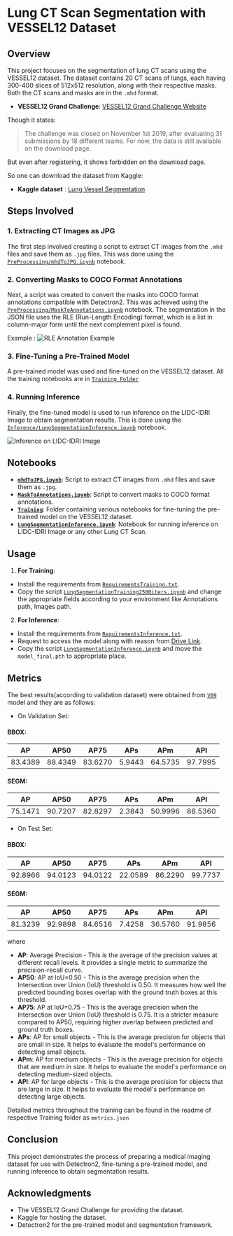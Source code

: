 # Lung CT Scan Segmentation with VESSEL12 Dataset

## Overview

This project focuses on the segmentation of lung CT scans using the VESSEL12 dataset. The dataset contains 20 CT scans of lungs, each having 300-400 slices of 512x512 resolution, along with their respective masks. Both the CT scans and masks are in the `.mhd` format.

- **VESSEL12 Grand Challenge**: [VESSEL12 Grand Challenge Website](https://vessel12.grand-challenge.org/)

Though it states:
> The challenge was closed on November 1st 2019, after evaluating 31 submissions by 18 different teams. For now, the data is still available on the download page.

But even after registering, it shows forbidden on the download page.

So one can download the dataset from Kaggle:
- **Kaggle dataset** : [Lung Vessel Segmentation](https://www.kaggle.com/datasets/andrewmvd/lung-vessel-segmentation)



## Steps Involved

### 1. Extracting CT Images as JPG

The first step involved creating a script to extract CT images from the `.mhd` files and save them as `.jpg` files. This was done using the [`PreProcessing/mhdToJPG.ipynb`](PreProcessing/mhdToJPG.ipynb) notebook.

### 2. Converting Masks to COCO Format Annotations

Next, a script was created to convert the masks into COCO format annotations compatible with Detectron2. This was achieved using the  [`PreProcessing/MaskToAnnotations.ipynb`](PreProcessing/MaskToAnnotations.ipynb) notebook. The segmentation in the JSON file uses the RLE (Run-Length Encoding) format, which is a list in column-major form until the next complement pixel is found.

Example :
![RLE Annotation Example][1]


[1]: https://i.sstatic.net/Knq3CjpG.png

### 3. Fine-Tuning a Pre-Trained Model

A pre-trained model was used and fine-tuned on the VESSEL12 dataset. All the training notebooks are in [`Training Folder`](Training)

### 4. Running Inference

Finally, the fine-tuned model is used to run inference on the LIDC-IDRI Image to obtain segmentation results. This is done using the [`Inference/LungSegmentationInference.ipynb`](Inference/LungSegmentationInference.ipynb) notebook.

 ![Inference on LIDC-IDRI Image][2]


[2]: https://i.sstatic.net/51ZnLyEH.png


## Notebooks

- **[`mhdToJPG.ipynb`](PreProcessing/mhdToJPG.ipynb)**: Script to extract CT images from `.mhd` files and save them as `.jpg`.
- **[`MaskToAnnotations.ipynb`](PreProcessing/MaskToAnnotations.ipynb)**: Script to convert masks to COCO format annotations.
- **[`Training`](Training)**: Folder containing various notebooks for fine-tuning the pre-trained model on the VESSEL12 dataset.
- **[`LungSegmentationInference.ipynb`](Inference/LungSegmentationInference.ipynb)**: Notebook for running inference on LIDC-IDRI Image or any other Lung CT Scan.


## Usage

1. **For Training**: 
- Install the requirements from [`RequirementsTraining.txt`](Training/RequirementsTraining.txt).
- Copy the script [`LungSegmentationTraining2500iters.ipynb`](Training/V1/LungSegmentationTraining2500iters.ipynb) and change the appropriate fields according to your environment like Annotations path, Images path.

2. **For Inference**: 
- Install the requirements from [`RequirementsInference.txt`](Inference/RequirementsInference.txt).
- Request to access the model along with reason from [Drive Link](https://drive.google.com/file/d/1-9ioLFORD_EA_ZvaG3IHkrMF1vIYkXAz/view?usp=drive_link).
- Copy the script [`LungSegmentationInference.ipynb`](Inference/LungSegmentationInference.ipynb) and move the `model_final.pth` to appropriate place.

## Metrics

The best results(according to validation dataset) were obtained from [`V09`](Training/V09) model and they are as follows:

- On Validation Set:

#### BBOX:
| AP     | AP50   | AP75   | APs    | APm    | APl    |
|--------|--------|--------|--------|--------|--------|
| 83.4389| 88.4349| 83.6270| 5.9443 | 64.5735| 97.7995|

#### SEGM:
| AP     | AP50   | AP75   | APs    | APm    | APl    |
|--------|--------|--------|--------|--------|--------|
| 75.1471| 90.7207| 82.8297| 2.3843 | 50.9996| 88.5360|


- On Test Set:

#### BBOX:
| AP     | AP50   | AP75   | APs    | APm    | APl    |
|--------|--------|--------|--------|--------|--------|
| 92.8966| 94.0123| 94.0122| 22.0589| 86.2290| 99.7737|

#### SEGM:
| AP     | AP50   | AP75   | APs    | APm    | APl    |
|--------|--------|--------|--------|--------|--------|
| 81.3239| 92.9898| 84.6516| 7.4258 | 36.5760| 91.9856|


where
- **AP**: Average Precision - This is the average of the precision values at different recall levels. It provides a single metric to summarize the precision-recall curve.
- **AP50**: AP at IoU=0.50 - This is the average precision when the Intersection over Union (IoU) threshold is 0.50. It measures how well the predicted bounding boxes overlap with the ground truth boxes at this threshold.
- **AP75**: AP at IoU=0.75 - This is the average precision when the Intersection over Union (IoU) threshold is 0.75. It is a stricter measure compared to AP50, requiring higher overlap between predicted and ground truth boxes.
- **APs**: AP for small objects - This is the average precision for objects that are small in size. It helps to evaluate the model's performance on detecting small objects.
- **APm**: AP for medium objects - This is the average precision for objects that are medium in size. It helps to evaluate the model's performance on detecting medium-sized objects.
- **APl**: AP for large objects - This is the average precision for objects that are large in size. It helps to evaluate the model's performance on detecting large objects.

Detailed metrics throughout the training can be found in the readme of respective Training folder as `metrics.json`

## Conclusion

This project demonstrates the process of preparing a medical imaging dataset for use with Detectron2, fine-tuning a pre-trained model, and running inference to obtain segmentation results.

## Acknowledgments

- The VESSEL12 Grand Challenge for providing the dataset.
- Kaggle for hosting the dataset.
- Detectron2 for the pre-trained model and segmentation framework.

